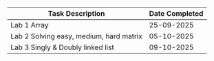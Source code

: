 | Task Description                    | Date Completed |
|-------------------------------------|----------------|
| Lab 1 Array                         | 25-09-2025     |
| Lab 2 Solving easy, medium, hard matrix | 05-10-2025     |
| Lab 3 Singly & Doubly linked list   | 09-10-2025     |
